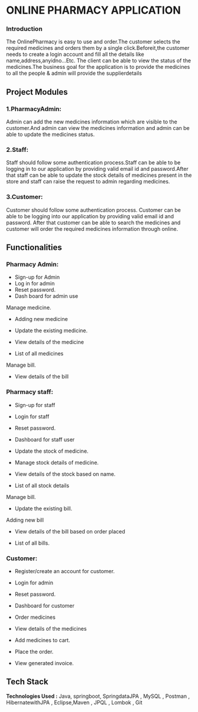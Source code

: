 # ONLINE PHARMACY APPLICATION

### Introduction

The OnlinePharmacy is easy to use and order.The customer selects the
required medicines and orders them by a single click.Beforeit,the customer needs
to create a login account and fill all the details like name,address,anyidno…Etc.
The client can be able to view the status of the medicines.The business goal for the
application is to provide the medicines to all the people & admin will provide the
supplierdetails


## Project Modules

### 1.PharmacyAdmin:
Admin can add the new medicines information which are visible to the customer.And admin can view the medicines information and admin can be
able to update the medicines status.

### 2.Staff:
Staff should follow some authentication process.Staff can be able to
be logging in to our application by providing valid email id and password.After
that staff can be able to update the stock details of medicines present in the
store and staff can raise the request to admin regarding medicines.

### 3.Customer:

Customer should follow some authentication process. Customer can be able to be logging into our application by providing valid email id and password. After that customer can be able to search the medicines and customer will order the required medicines information through online.

## Functionalities

### Pharmacy Admin:

 - Sign-up for Admin
- Log in for admin
- Reset password.
- Dash board for admin use

Manage medicine.

* Adding new medicine

* Update the existing medicine.
* View details of the medicine

* List of all medicines

Manage bill.

* View details of the bill

### Pharmacy staff:

- Sign-up for staff

- Login for staff 
- Reset password.

- Dashboard for staff user

- Update the stock of medicine.

- Manage stock details of medicine.

- View details of the stock based on name.

- List of all stock details

Manage bill.

* Update the existing bill.

 Adding new bill

* View details of the bill based on order placed

* List of all bills.

### Customer:

- Register/create an account for customer.

- Login for admin

- Reset password.

- Dashboard for customer

- Order medicines

- View details of the medicines

* Add medicines to cart.

* Place the order.

- View generated invoice.


## Tech Stack

**Technologies Used
:** Java, springboot, 
SpringdataJPA
, MySQL
, Postman
, HibernatewithJPA
, Eclipse,Maven
, JPQL
, Lombok
, Git

